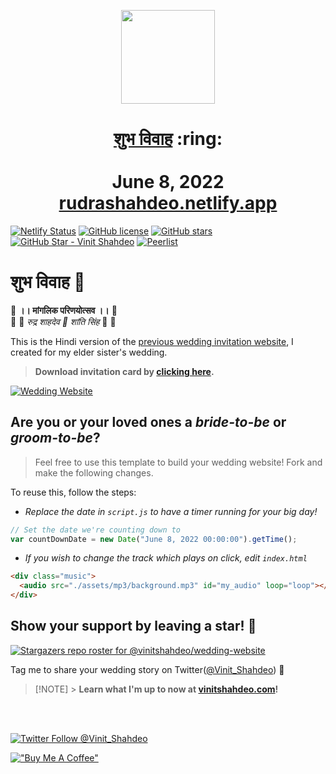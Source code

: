 <p align="center"><a href="https://rudrashahdeo.netlify.app/"><img src="./assets/wedding.gif" width="150px" height="150px"/></a></p>
<h1 align="center"><a href="https://rudrashahdeo.netlify.app/">शुभ विवाह</a> :ring: <br> <br>June 8, 2022<br> <a href="https://rudrashahdeo.netlify.app/">rudrashahdeo.netlify.app</a></h1>

[![Netlify Status](https://api.netlify.com/api/v1/badges/98fba697-102b-4417-bb98-c625a3f22170/deploy-status)](https://app.netlify.com/sites/rudrashahdeo/deploys) [![GitHub license](https://img.shields.io/github/license/vinitshahdeo/wedding-website?logo=github)](https://github.com/vinitshahdeo/wedding-website/blob/main/LICENSE) [![GitHub stars](https://img.shields.io/github/stars/vinitshahdeo/wedding-website?label=Leave%20a%20Star&logo=github)](https://github.com/vinitshahdeo/wedding-website/stargazers) [![GitHub Star - Vinit Shahdeo](https://img.shields.io/badge/GitHub_Star-%E2%AD%90_vinitshahdeo-E89B25?colorA=302237&logo=github)](https://stars.github.com/profiles/vinitshahdeo/) [![Peerlist](https://github-readme-badge.peerlist.io/api/vinitshahdeo)](https://peerlist.io/vinitshahdeo)

# शुभ विवाह 🎉

💙 **।। मांगलिक परिणयोत्सव ।।** 💙 <br>
🥁 🎊 _रुद्र शाहदेव 💍 शांति सिंह_ 🎊 🥁

This is the Hindi version of the [previous wedding invitation website](https://sonali.netlify.app/), I created for my elder sister's wedding.

> **Download invitation card by [clicking here](https://github.com/vinitshahdeo/wedding-website/blob/main/invitation/Rudra-Shahdeo-Wedding.pdf?raw=true).**

[![Wedding Website](https://github-readme-stats.vercel.app/api/pin/?username=vinitshahdeo&repo=Wedding-Invitation)](https://github.com/vinitshahdeo/Wedding-Invitation)

## Are you or your loved ones a _bride-to-be_ or _groom-to-be_?

> Feel free to use this template to build your wedding website! Fork and make the following changes.

To reuse this, follow the steps:

- _Replace the date in `script.js` to have a timer running for your big day!_

```js
// Set the date we're counting down to
var countDownDate = new Date("June 8, 2022 00:00:00").getTime();
```

- _If you wish to change the track which plays on click, edit `index.html`_

```html
<div class="music">
  <audio src="./assets/mp3/background.mp3" id="my_audio" loop="loop"></audio>
</div>
```

## Show your support by leaving a star! :hugs:

[![Stargazers repo roster for @vinitshahdeo/wedding-website](https://reporoster.com/stars/vinitshahdeo/wedding-website)](https://github.com/vinitshahdeo/wedding-website/stargazers)

Tag me to share your wedding story on Twitter([@Vinit_Shahdeo](https://twitter.com/Vinit_Shahdeo)) :yellow_heart:

> [!NOTE] > **Learn what I'm up to now at [vinitshahdeo.com](https://vinitshahdeo.com/)!**

<br><br>

[![Twitter Follow @Vinit_Shahdeo](https://img.shields.io/twitter/follow/Vinit_Shahdeo?style=social)](https://twitter.com/Vinit_Shahdeo)

[!["Buy Me A Coffee"](https://www.buymeacoffee.com/assets/img/custom_images/orange_img.png)](https://www.buymeacoffee.com/vinitshahdeo)

